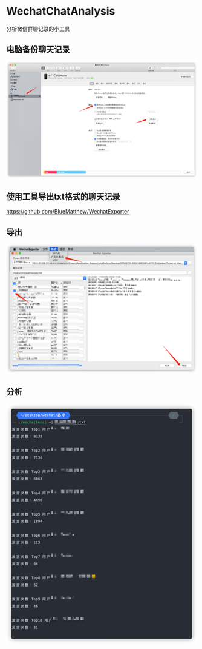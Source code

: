 # WechatChatAnalysis
分析微信群聊记录的小工具

## 电脑备份聊天记录
![img.png](images/backup.png)

## 使用工具导出txt格式的聊天记录
https://github.com/BlueMatthew/WechatExporter

## 导出
![img.png](images/export.png)

## 分析

![img.png](images/anlysis.png)